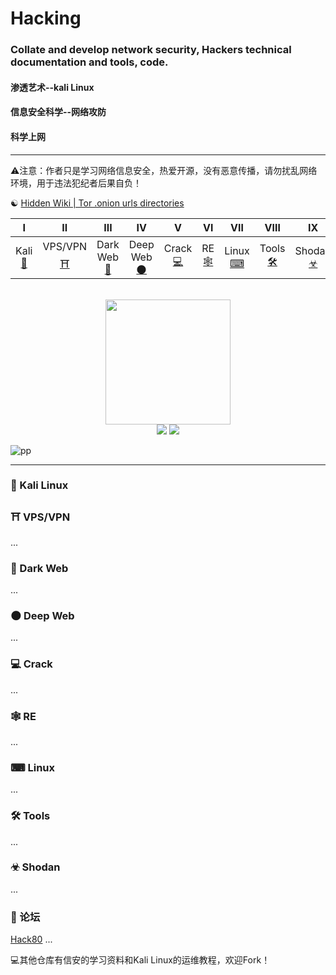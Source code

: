 # Hacking
### Collate and develop network security, Hackers technical documentation and tools, code.
#### 渗透艺术--kali Linux
#### 信息安全科学--网络攻防
#### 科学上网
----------
⚠注意：作者只是学习网络信息安全，热爱开源，没有恶意传播，请勿扰乱网络环境，用于违法犯纪者后果自负！

&#9775;
[Hidden Wiki | Tor .onion urls directories](http://www.thehiddenwiki.org/)



| Ⅰ | Ⅱ | Ⅲ | Ⅳ | Ⅴ | Ⅵ | Ⅶ | Ⅷ | Ⅸ | Ⅹ |
| :--------: | :---------: | :---------: | :---------: | :---------: | :---------:| :---------: | :-------: | :-------:| :------:|
| Kali [💖](#-kali-linux) | VPS/VPN [⛩](#-vpsvpn)|Dark Web[🌚](#-dark-web) | Deep Web[🌑](#-deep-web) |Crack [💻](#-crack)| RE [🕸](#-re)| Linux [⌨](#-linux)| Tools [🛠](#-tools)| Shodan [☣](#-shodan)| Forum [👣](#-论坛) |

<br>
<div align="center">
    <img src="![pp](https://i.imgur.com/bZw1kV4.gif)" width="200px">
    <br>
    <a href="Asciinema.md"> <img src="https://img.shields.io/badge/>-group-4ab8a1.svg"></a>
    <a href="https://legacy.gitbook.com/@wizardforcel"> <img src="https://img.shields.io/badge/_-gitbook-4ab8a1.svg"></a> 
</div>

![pp](https://i.imgur.com/bZw1kV4.gif)

----------

### 💖 Kali Linux





### ⛩ VPS/VPN
...

### 🌚 Dark Web
...

### 🌑 Deep Web
...

### 💻 Crack
...

### 🕸 RE
...

### ⌨ Linux
...

### 🛠 Tools 
...

### ☣ Shodan
...

### 👣 论坛

[Hack80](http://www.hack80.com/)
...


:computer:其他仓库有信安的学习资料和Kali Linux的运维教程，欢迎Fork！
